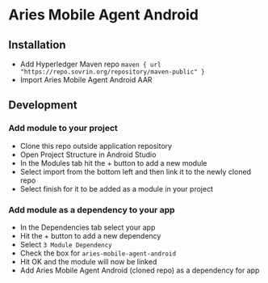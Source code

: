 # Aries Mobile Agent Android

## Installation
* Add Hyperledger Maven repo `maven { url "https://repo.sovrin.org/repository/maven-public" }`
* Import Aries Mobile Agent Android AAR

## Development
### Add module to your project
* Clone this repo outside application repository
* Open Project Structure in Android Studio
* In the Modules tab hit the + button to add a new module
* Select import from the bottom left and then link it to the newly cloned repo
* Select finish for it to be added as a module in your project
### Add module as a dependency to your app
* In the Dependencies tab select your app
* Hit the + button to add a new dependency
* Select `3 Module Dependency`
* Check the box for `aries-mobile-agent-android`
* Hit OK and the module will now be linked
* Add Aries Mobile Agent Android (cloned repo) as a dependency for app

